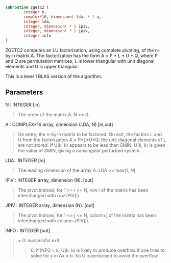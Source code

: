 ```fortran
subroutine zgetc2 (
        integer n,
        complex*16, dimension( lda, * ) a,
        integer lda,
        integer, dimension( * ) ipiv,
        integer, dimension( * ) jpiv,
        integer info
)
```

ZGETC2 computes an LU factorization, using complete pivoting, of the
n-by-n matrix A. The factorization has the form A = P \* L \* U \* Q,
where P and Q are permutation matrices, L is lower triangular with
unit diagonal elements and U is upper triangular.

This is a level 1 BLAS version of the algorithm.

## Parameters
N : INTEGER [in]
> The order of the matrix A. N >= 0.

A : COMPLEX\*16 array, dimension (LDA, N) [in,out]
> On entry, the n-by-n matrix to be factored.
> On exit, the factors L and U from the factorization
> A = P\*L\*U\*Q; the unit diagonal elements of L are not stored.
> If U(k, k) appears to be less than SMIN, U(k, k) is given the
> value of SMIN, giving a nonsingular perturbed system.

LDA : INTEGER [in]
> The leading dimension of the array A.  LDA >= max(1, N).

IPIV : INTEGER array, dimension (N). [out]
> The pivot indices; for 1 <= i <= N, row i of the
> matrix has been interchanged with row IPIV(i).

JPIV : INTEGER array, dimension (N). [out]
> The pivot indices; for 1 <= j <= N, column j of the
> matrix has been interchanged with column JPIV(j).

INFO : INTEGER [out]
> = 0: successful exit
> > 0: if INFO = k, U(k, k) is likely to produce overflow if
> one tries to solve for x in Ax = b. So U is perturbed
> to avoid the overflow.
